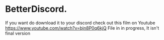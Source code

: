 # BetterDiscord.
If you want do download it to your discord check out this film on Youtube
https://www.youtube.com/watch?v=bjn8P0q6kjQ
File in in progress, It isn't final version

